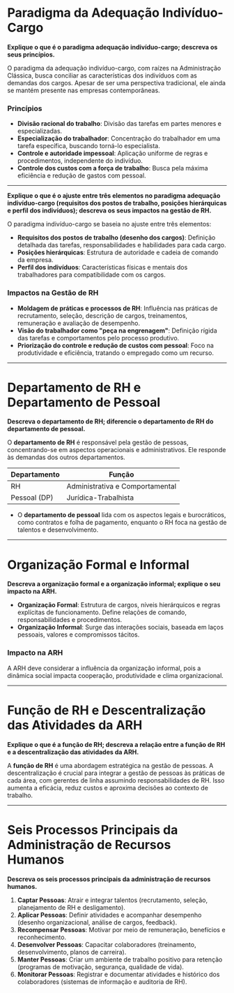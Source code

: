 # Paradigma da Adequação Indivíduo-Cargo

**Explique o que é o paradigma adequação indivíduo-cargo; descreva os seus princípios.**

O paradigma da adequação indivíduo-cargo, com raízes na Administração Clássica, busca conciliar as características dos indivíduos com as demandas dos cargos. Apesar de ser uma perspectiva tradicional, ele ainda se mantém presente nas empresas contemporâneas.

### Princípios
- **Divisão racional do trabalho**: Divisão das tarefas em partes menores e especializadas.
- **Especialização do trabalhador**: Concentração do trabalhador em uma tarefa específica, buscando torná-lo especialista.
- **Controle e autoridade impessoal**: Aplicação uniforme de regras e procedimentos, independente do indivíduo.
- **Controle dos custos com a força de trabalho**: Busca pela máxima eficiência e redução de gastos com pessoal.

---

**Explique o que é o ajuste entre três elementos no paradigma adequação indivíduo-cargo (requisitos dos postos de trabalho, posições hierárquicas e perfil dos indivíduos); descreva os seus impactos na gestão de RH.**

O paradigma indivíduo-cargo se baseia no ajuste entre três elementos:
- **Requisitos dos postos de trabalho (desenho dos cargos)**: Definição detalhada das tarefas, responsabilidades e habilidades para cada cargo.
- **Posições hierárquicas**: Estrutura de autoridade e cadeia de comando da empresa.
- **Perfil dos indivíduos**: Características físicas e mentais dos trabalhadores para compatibilidade com os cargos.

### Impactos na Gestão de RH
- **Moldagem de práticas e processos de RH**: Influência nas práticas de recrutamento, seleção, descrição de cargos, treinamentos, remuneração e avaliação de desempenho.
- **Visão do trabalhador como "peça na engrenagem"**: Definição rígida das tarefas e comportamentos pelo processo produtivo.
- **Priorização do controle e redução de custos com pessoal**: Foco na produtividade e eficiência, tratando o empregado como um recurso.

---

# Departamento de RH e Departamento de Pessoal

**Descreva o departamento de RH; diferencie o departamento de RH do departamento de pessoal.**

O **departamento de RH** é responsável pela gestão de pessoas, concentrando-se em aspectos operacionais e administrativos. Ele responde às demandas dos outros departamentos.

| Departamento | Função                              |
|--------------|-------------------------------------|
| RH           | Administrativa e Comportamental     |
| Pessoal (DP) | Jurídica-Trabalhista               |

- O **departamento de pessoal** lida com os aspectos legais e burocráticos, como contratos e folha de pagamento, enquanto o RH foca na gestão de talentos e desenvolvimento.

---

# Organização Formal e Informal

**Descreva a organização formal e a organização informal; explique o seu impacto na ARH.**

- **Organização Formal**: Estrutura de cargos, níveis hierárquicos e regras explícitas de funcionamento. Define relações de comando, responsabilidades e procedimentos.
- **Organização Informal**: Surge das interações sociais, baseada em laços pessoais, valores e compromissos tácitos.

### Impacto na ARH
A ARH deve considerar a influência da organização informal, pois a dinâmica social impacta cooperação, produtividade e clima organizacional.

---

# Função de RH e Descentralização das Atividades da ARH

**Explique o que é a função de RH; descreva a relação entre a função de RH e a descentralização das atividades da ARH.**

A **função de RH** é uma abordagem estratégica na gestão de pessoas. A descentralização é crucial para integrar a gestão de pessoas às práticas de cada área, com gerentes de linha assumindo responsabilidades de RH. Isso aumenta a eficácia, reduz custos e aproxima decisões ao contexto de trabalho.

---

# Seis Processos Principais da Administração de Recursos Humanos

**Descreva os seis processos principais da administração de recursos humanos.**

1. **Captar Pessoas**: Atrair e integrar talentos (recrutamento, seleção, planejamento de RH e desligamento).
2. **Aplicar Pessoas**: Definir atividades e acompanhar desempenho (desenho organizacional, análise de cargos, feedback).
3. **Recompensar Pessoas**: Motivar por meio de remuneração, benefícios e reconhecimento.
4. **Desenvolver Pessoas**: Capacitar colaboradores (treinamento, desenvolvimento, planos de carreira).
5. **Manter Pessoas**: Criar um ambiente de trabalho positivo para retenção (programas de motivação, segurança, qualidade de vida).
6. **Monitorar Pessoas**: Registrar e documentar atividades e histórico dos colaboradores (sistemas de informação e auditoria de RH).
